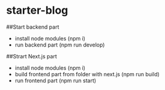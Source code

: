 # starter-blog

##Start backend part
- install node modules (npm i)
- run backend part (npm run develop)

##Strart Next.js part
- install node modules (npm i)
- build frontend part from folder with next.js (npm run build)
- run frontend part (npm run start)
